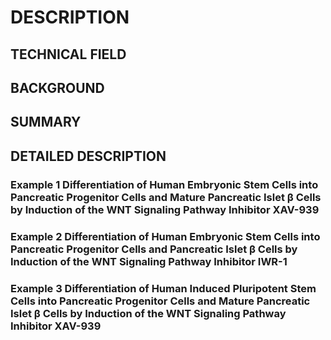 # DESCRIPTION

## TECHNICAL FIELD

## BACKGROUND

## SUMMARY

## DETAILED DESCRIPTION

### Example 1 Differentiation of Human Embryonic Stem Cells into Pancreatic Progenitor Cells and Mature Pancreatic Islet β Cells by Induction of the WNT Signaling Pathway Inhibitor XAV-939

### Example 2 Differentiation of Human Embryonic Stem Cells into Pancreatic Progenitor Cells and Pancreatic Islet β Cells by Induction of the WNT Signaling Pathway Inhibitor IWR-1

### Example 3 Differentiation of Human Induced Pluripotent Stem Cells into Pancreatic Progenitor Cells and Mature Pancreatic Islet β Cells by Induction of the WNT Signaling Pathway Inhibitor XAV-939

